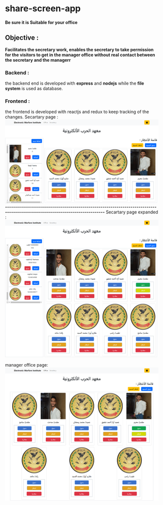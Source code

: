 # share-screen-app
#### **Be sure it is Suitable for your office** 

## Objective :
**Facilitates the secretary work, enables the secretary to take permission for the visitors to get in the manager office without real contact between the secretary and the managerr**

### Backend :
the backend end is developed with **express** and **nodejs** while the **file system** is used as database.  
### Frontend :
the frontend is developed with reactjs and redux to keep tracking of the changes.
Secartary page : 
![page1](./documentation/home.png)
**------------------------------------------------------------------------------------------------------------------------------**
Secartary page expanded :
![page2](./documentation/home2.png)

manager office page:
![page3](./documentation/away.png)

